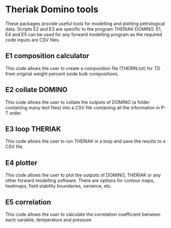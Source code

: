 # Theriak Domino tools
These packages provide useful tools for modelling and plotting petrological data. Scripts E2 and E3 are specific to the program THERIAK-DOMINO. E1, E4 and E5 can be used for any forward modelling program as the required code inputs are CSV files.

## E1 composition calculator
This code allows the user to create a composition file (THERIN.txt) for TD from original weight percent oxide bulk compositions.

## E2 collate DOMINO
This code allows the user to collate the outputs of DOMINO (a folder containing many text files) into a CSV file containing all the information in P-T order.

## E3 loop THERIAK
This code allows the user to run THERIAK in a loop and save the results to a CSV file.

## E4 plotter
This code allows the user to plot the outputs of DOMINO, THERIAK or any other forward modelling software. There are options for contour maps, heatmaps, field stability boundaries, variance, etc.

## E5 correlation
This code allows the user to calculate the correlation coefficient between each variable, temperature and pressure.